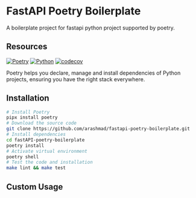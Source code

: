 # FastAPI Poetry Boilerplate

A boilerplate project for fastapi python project supported by poetry.

## Resources

[![Poetry](https://img.shields.io/endpoint?url=https://python-poetry.org/badge/v0.json)](https://python-poetry.org/)
[![Python](https://img.shields.io/badge/Python-3.12-blue)](https://www.python.org/)
[![codecov]()]()

Poetry helps you declare, manage and install dependencies of Python projects,
ensuring you have the right stack everywhere.

## Installation

```bash
# Install Poetry
pipx install poetry
# Download the source code
git clone https://github.com/arashmad/fastapi-poetry-boilerplate.git
# Install dependencies
cd fastAPI-poetry-boilerplate
poetry install
# Activate virtual environment
poetry shell
# Test the code and installation
make lint && make test
```

## Custom Usage
